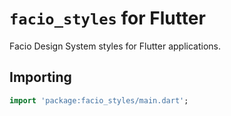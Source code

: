 # `facio_styles` for Flutter

Facio Design System styles for Flutter applications.

## Importing

```dart
import 'package:facio_styles/main.dart';
```
